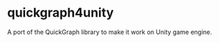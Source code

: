 quickgraph4unity
================

A port of the QuickGraph library to make it work on Unity game engine.
